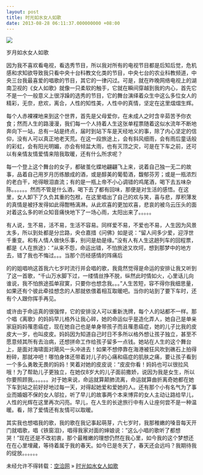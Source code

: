 ```yaml
---
layout: post
title: 时光如水女人如歌
date: 2013-08-28 06:11:37.000000000 +08:00
---
```


![](http://meiwen.ishuo.cn/public/randpic?type=large&time=1354522855)

岁月如水女人如歌

因为我不喜欢看电视，看选秀节目，所以我对所有的电视节目都是后知后觉，危机感和求知欲导致我只看中央十台科教文化类的节目，中央七台的农业科教频道，中央三台我最喜爱的唱歌的节目，其它的一律闪过。可是，就在昨晚网络电视上的湖南卫视的《女人如歌》就像一只柔软的触手，它就在瞬间穿越到我的内心，首先它不是一个一般意义上很浮躁的选秀的节目，它的舞台演绎着众生中这么多位女人的精彩，无奈，悲欢，离合，人性的知性美，人性中的真情，坚定在这里熠熠生辉。

每个人赤裸裸地来到这个世界，首先是父母爱你，在未成人之时含辛茹苦予你衣食；然而人生的路漫漫，我们每一个人持着人生这张单程票随着这似水流年不断地奔向下一站，总有一站是终点，届时到站下车是天经地义的事，除了内心坚定的信仰，没有人可以真正地老天荒。在这一段旅途上，会有斜风细雨，会有雨后童话般的彩虹，会有阳光明媚，亦会有倾盆大雨，也有灭顶之灾，可是在下车之前，还可以有亲情友情爱情来陪我取暖，还有什么所求呢？

每一个登上这个舞台的女子，都破茧化蝶地翩翩飞上来，说着自己独一无二的故事，品着自己用岁月历练酿成的酒，或是醇美的葡萄酒，馥郁芬芳；或是一瓶浓烈的老白干，呛得眼泪直流；有的是一瓶上帝不小心调错的鸡尾酒，喝下去五味杂陈。。。。。。然而不管是什么酒，喝下去了都有回味，那便是对生活的感悟。在这里，女人卸下了久负其重的包袱，在这里唱出了自己的欢与笑，喜与悲，厚积薄发的真情是被抒发得如此得酣畅漓淋。从此欢喜的更加欢喜，悲哀的被乌云压头的面对着这么多的听众知音痛快地下了一场心雨，太阳出来了。。。。。

有人说，生不易，活不易，生活不容易。同样爱不易，不爱也不易，人生因为风景太多，所以到处都是分岔路，央仓嘉措《问佛》如是说：“留人间多少爱，迎浮世千重变。和有人情人做快乐事，别问是劫是缘。”没有人有人生这趟列车的回程票，都是《人在旅途》：“从来不怨，命运出错，不怕旅途又坎坷，想到那梦中的地方去，错了我也不悔过。。。当那个历经感情的阵痛后

的的姐唱响这首我六七岁时流行并会唱的歌，我竟然觉得是命运的安排让我又听到了这一首歌，“千山万水脚下过，一缕情丝挣不脱，纵然此时情如火，心里话儿向谁说，我不怕旅途孤单寂寞，只要你也想念我。。。”人生苦短，容不得你我细思量，如果还有个彼此牵挂想念的人那就依偎着相互取暖吧。当你的站到了要下车时，还有个人跟你挥手再见。

或许由于命运真的很强悍，它的安排没人可以重新洗牌，每个人的站都不一样。那个唱《离歌》的妈妈早儿格外让我心碎，她的命运似乎是造化弄人，她自己是单亲家庭妈妈罹患癌症，现在她自己也是单身带孩子而且罹患癌症，她的儿子比我的皮皮大一岁，也叫皮皮。妈妈因为知道自己时日不多所以格外想让孩子独立，甚至不愿意倾其所有去治病，还想拼命工作给孩子留多一点钱。她站在人生的这个舞台上，是面对海啸面对飓风一头冲进去！如果不想停靠在海港被狂风吹到礁石上拍得粉碎，那就冲吧！哪怕身体还带着对儿子的心痛和癌症的肌肤之痛，要让孩子看到一个多么勇敢无畏的妈妈！笑着对她的皮皮说：“皮皮你看！妈妈也可以很拉风哦！为了帮助儿子更独立，在她仅8岁大的儿子面前撒娇，说因为我是女生，所以你要照顾我。。。。。。对于她来说，命运就算颠肺流离，命运就算曲折离奇她都在她下车到站之前好好地过每一天，对得起她爱和爱她的人。还有那个小有名气为了事业而婚姻不保的女人邬拉，听了早儿的故事两个本来博弈的女人主动让路给早儿，人性的光辉在这里再次闪亮。早儿，在人生的长途旅行中有人让座何尝不是一种温暖。看，除了爱情还有友情可以取暖。

其实我也想唱我的歌，我的歌在我记事起萌芽，六七岁时，我那稚嫩的嗓音每天开门就唱歌，唱《铁窗泪》，唱得我家对面的婶娘说：”这么小唱的歌听了都想哭！”现在还是不改初衷，那个最稚嫩的理想仍然在我心里，如今我的这个梦想还在在心里埋藏，等待着属于我的春天。如今已是冬天了，春天还会远吗？我期待我的绽放。。。。。。

未经允许不得转载：[空洽网](http://kongqia.com) » [时光如水女人如歌](http://kongqia.com/17844.html)


